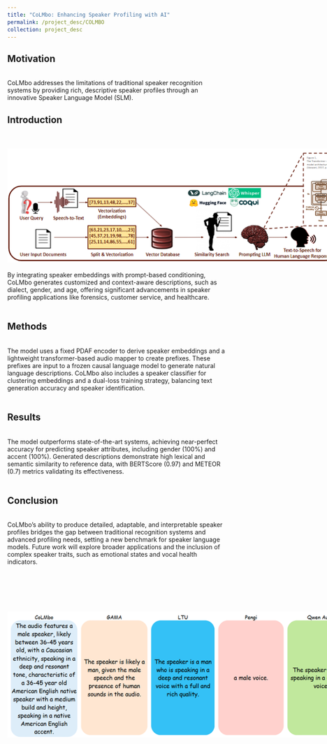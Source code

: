 ```yaml
---
title: "CoLMbo: Enhancing Speaker Profiling with AI"
permalink: /project_desc/COLMBO
collection: project_desc
---
```


<h2>Motivation</h2><br>
CoLMbo addresses the limitations of traditional speaker recognition systems by providing rich, descriptive speaker profiles through an innovative Speaker Language Model (SLM).
<h2>Introduction</h2><br>
<div style="width: 800px; height: 300px; border-radius: 15px; overflow: hidden; text-align: center;">
    <img src="../images/RAG/Q&A_pipeline.png" alt="Project Image" style="width: 100%; height: 100%; object-fit: contain;">
</div>
By integrating speaker embeddings with prompt-based conditioning, CoLMbo generates customized and context-aware descriptions, such as dialect, gender, and age, offering significant advancements in speaker profiling applications like forensics, customer service, and healthcare.
<br><br>
<h2>Methods</h2><br>
The model uses a fixed PDAF encoder to derive speaker embeddings and a lightweight transformer-based audio mapper to create prefixes. These prefixes are input to a frozen causal language model to generate natural language descriptions. CoLMbo also includes a speaker classifier for clustering embeddings and a dual-loss training strategy, balancing text generation accuracy and speaker identification.
<br><br>
<h2>Results</h2><br>
The model outperforms state-of-the-art systems, achieving near-perfect accuracy for predicting speaker attributes, including gender (100%) and accent (100%). Generated descriptions demonstrate high lexical and semantic similarity to reference data, with BERTScore (0.97) and METEOR (0.7) metrics validating its effectiveness.
<br><br>
<h2>Conclusion</h2><br>
CoLMbo’s ability to produce detailed, adaptable, and interpretable speaker profiles bridges the gap between traditional recognition systems and advanced profiling needs, setting a new benchmark for speaker language models. Future work will explore broader applications and the inclusion of complex speaker traits, such as emotional states and vocal health indicators.
<div style="width: 800px; height: 500px; border-radius: 15px; overflow: hidden; text-align: center;">
    <img src="../images/colombo2.png" alt="Project Image" style="width: 100%; height: 100%; object-fit: contain;">
</div>

